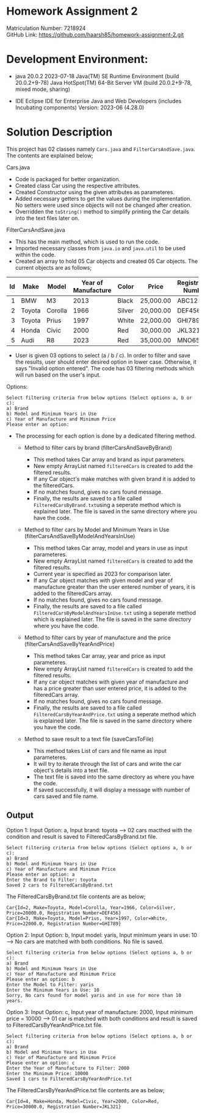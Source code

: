 # Homework Assignment 2
Matriculation Number: 7218924 <br />
GitHub Link: https://github.com/haarsh85/homework-assignment-2.git

# Development Environment:
- java 20.0.2 2023-07-18
Java(TM) SE Runtime Environment (build 20.0.2+9-78)
Java HotSpot(TM) 64-Bit Server VM (build 20.0.2+9-78, mixed mode, sharing)

-	IDE
Eclipse IDE for Enterprise Java and Web Developers (includes Incubating components)
Version: 2023-06 (4.28.0)

# Solution Description
This project has 02 classes namely `Cars.java` and `FilterCarsAndSave.java`. The contents are explained below;

Cars.java
- Code is packaged for better organization.
- Created class Car using the respective attributes.
- Created Constructor using the given attributes as parameteres.
- Added necessary getters to get the values during the implementation. No setters were used since objects will not be changed after creation.
- Overridden the `toString()` method to simplify printing the Car details into the text files later on.

FilterCarsAndSave.java
- This has the main method, which is used to run the code.
- Imported necessary classes from `java.io` and `java.util` to be used within the code.
- Created an array to hold 05 Car objects and created 05 Car objects. The current objects are as follows;

| Id | Make  | Model  | Year of Manufacture | Color | Price    | Registration Number |
|---:|-------|--------|---------------------|-------|----------|---------------------|
|   1| BMW   | M3     | 2013                | Black | 25,000.00| ABC123              |
|   2| Toyota| Corolla| 1966                | Silver| 20,000.00| DEF456              |
|   3| Toyota| Prius  | 1997                | White | 22,000.00| GHI789              |
|   4| Honda | Civic  | 2000                | Red   | 30,000.00| JKL321              |
|   5| Audi  | R8     | 2023                | Red   | 35,000.00| MNO654              |

- User is given 03 options to select (a / b / c). In order to filter and save the results, user should enter desired option in lower case. Otherwise, it says "Invalid option entered". The code has 03 filtering methods which will run based on the user's input.

Options:
```
Select filtering criteria from below options (Select options a, b or c): 
a) Brand
b) Model and Minimum Years in Use
c) Year of Manufacture and Minimum Price
Please enter an option: 
```
- The processing for each option is done by a dedicated filtering method.
  - Method to filter cars by brand (filterCarsAndSaveByBrand)
    - This method takes Car array and brand as input parameters.
    - New empty ArrayList named `filteredCars` is created to add the filtered results.
    - If any Car object's make matches with given brand it is added to the filteredCars.
    - If no matches found, gives no cars found message.
    - Finally, the results are saved to a file called `FilteredCarsByBrand.txt`using a seperate method which is explained later. The file is saved in the same directory where you have the code.

  - Method to filter cars by Model and Minimum Years in Use (filterCarsAndSaveByModelAndYearsInUse)
    - This method takes Car array, model and years in use as input parameteres.
    - New empty ArrayList named `filteredCars` is created to add the filtered results.
    - Current year is specified as 2023 for comparison later.
    - If any Car object matches with given model and year of manufacture greater than the user entered number of years, it is added to the filteredCars array.
    - If no matches found, gives no cars found message.
    - Finally, the results are saved to a file called `FilteredCarsByModelAndYearsInUse.txt` using a seperate method which is explained later. The file is saved in the same directory where you have the code.
   
  - Method to filter cars by year of manufacture and the price (filterCarsAndSaveByYearAndPrice)
    - This method takes Car array, year and price as input parameteres.
    - New empty ArrayList named `filteredCars` is created to add the filtered results.
    - If any car object matches with given year of manufacture and has a price greater than user entered price, it is added to the filteredCars array.
    - If no matches found, gives no cars found message.
    - Finally, the results are saved to a file called `FilteredCarsByYearAndPrice.txt` using a seperate method which is explained later. The file is saved in the same directory where you have the code.
   
  - Method to save result to a text file (saveCarsToFile)
    - This method takes List of cars and file name as input parameteres.
    - It will try to iterate through the list of cars and write the car object's details into a text file.
    - The text file is saved into the same directory as where you have the code.
    - If saved successfully, it will display a message with number of cars saved and file name. 

## Output
Option 1: Input Option: a, Input brand: toyota --> 02 cars macthed with the condition and result is saved to FilteredCarsByBrand.txt file.
```
Select filtering criteria from below options (Select options a, b or c): 
a) Brand
b) Model and Minimum Years in Use
c) Year of Manufacture and Minimum Price
Please enter an option: a
Enter the Brand to Filter: toyota
Saved 2 cars to FilteredCarsByBrand.txt
```
The FilteredCarsByBrand.txt file contents are as below;
```
Car{Id=2, Make=Toyota, Model=Corolla, Year=1966, Color=Silver, Price=20000.0, Registration Number=DEF456}
Car{Id=3, Make=Toyota, Model=Prius, Year=1997, Color=White, Price=22000.0, Registration Number=GHI789}
```

Option 2: Input Option: b, Input model: yaris, Input minimum years in use: 10 --> No cars are matched with both conditions. No file is saved.
```
Select filtering criteria from below options (Select options a, b or c): 
a) Brand
b) Model and Minimum Years in Use
c) Year of Manufacture and Minimum Price
Please enter an option: b
Enter the Model to Filter: yaris
Enter the Minimum Years in Use: 10
Sorry, No cars found for model yaris and in use for more than 10 years.
```

Option 3: Input Option: c, Input year of manufacture: 2000, Input minimum price = 10000 --> 01 car is matched with both conditions and result is saved to FilteredCarsByYearAndPrice.txt file.
```
Select filtering criteria from below options (Select options a, b or c): 
a) Brand
b) Model and Minimum Years in Use
c) Year of Manufacture and Minimum Price
Please enter an option: c
Enter the Year of Manufacture to Filter: 2000
Enter the Minimum Price: 10000
Saved 1 cars to FilteredCarsByYearAndPrice.txt
```
The FilteredCarsByYearAndPrice.txt file contents are as below;
```
Car{Id=4, Make=Honda, Model=Civic, Year=2000, Color=Red, Price=30000.0, Registration Number=JKL321}
```
